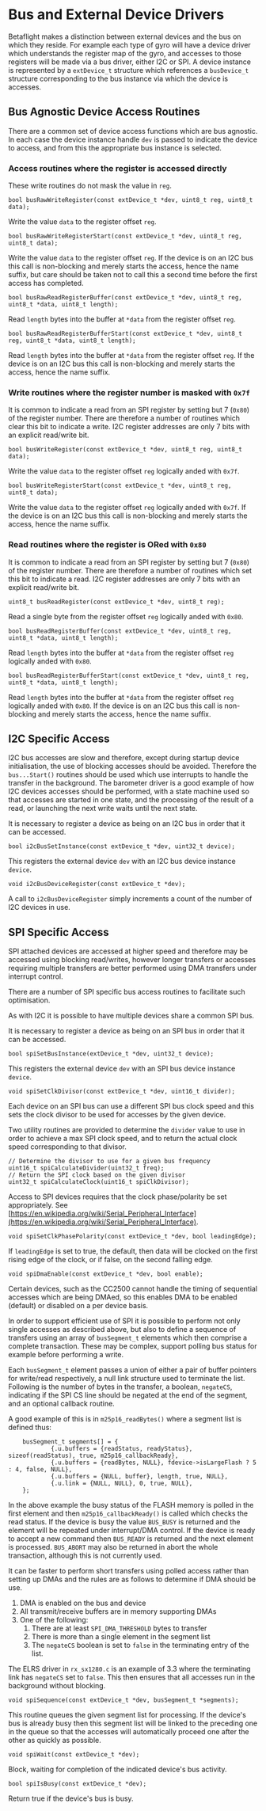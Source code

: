 # Bus and External Device Drivers

Betaflight makes a distinction between external devices and the bus on which they reside. For example each type of gyro will have a device driver which understands the register map of the gyro, and accesses to those registers will be made via a bus driver, either I2C or SPI. A device instance is represented by a `extDevice_t` structure which references a `busDevice_t` structure corresponding to the bus instance via which the device is accesses.

## Bus Agnostic Device Access Routines

There are a common set of device access functions which are bus agnostic. In each case the device instance handle `dev` is passed to indicate the device to access, and from this the appropriate bus instance is selected.

### Access routines where the register is accessed directly

These write routines do not mask the value in `reg`.

```
bool busRawWriteRegister(const extDevice_t *dev, uint8_t reg, uint8_t data);
```

Write the value `data` to the register offset `reg`.

```
bool busRawWriteRegisterStart(const extDevice_t *dev, uint8_t reg, uint8_t data);
```

Write the value `data` to the register offset `reg`. If the device is on an I2C bus this call is non-blocking and merely starts the access, hence the name suffix, but care should be taken not to call this a second time before the first access has completed.

```
bool busRawReadRegisterBuffer(const extDevice_t *dev, uint8_t reg, uint8_t *data, uint8_t length);
```

Read `length` bytes into the buffer at `*data` from the register offset `reg`.

```
bool busRawReadRegisterBufferStart(const extDevice_t *dev, uint8_t reg, uint8_t *data, uint8_t length);
```

Read `length` bytes into the buffer at `*data` from the register offset `reg`. If the device is on an I2C bus this call is non-blocking and merely starts the access, hence the name suffix.

### Write routines where the register number is masked with `0x7f`

It is common to indicate a read from an SPI register by setting but 7 (`0x80`) of the register number. There are therefore a number of routines which clear this bit to indicate a write. I2C register addresses are only 7 bits with an explicit read/write bit.

```
bool busWriteRegister(const extDevice_t *dev, uint8_t reg, uint8_t data);
```

Write the value `data` to the register offset `reg` logically anded with `0x7f`.

```
bool busWriteRegisterStart(const extDevice_t *dev, uint8_t reg, uint8_t data);
```

Write the value `data` to the register offset `reg` logically anded with `0x7f`. If the device is on an I2C bus this call is non-blocking and merely starts the access, hence the name suffix.

### Read routines where the register is ORed with `0x80`

It is common to indicate a read from an SPI register by setting but 7 (`0x80`) of the register number. There are therefore a number of routines which set this bit to indicate a read. I2C register addresses are only 7 bits with an explicit read/write bit.

```
uint8_t busReadRegister(const extDevice_t *dev, uint8_t reg);
```

Read a single byte from the register offset `reg` logically anded with `0x80`.

```
bool busReadRegisterBuffer(const extDevice_t *dev, uint8_t reg, uint8_t *data, uint8_t length);
```

Read `length` bytes into the buffer at `*data` from the register offset `reg` logically anded with `0x80`.

```
bool busReadRegisterBufferStart(const extDevice_t *dev, uint8_t reg, uint8_t *data, uint8_t length);
```

Read `length` bytes into the buffer at `*data` from the register offset `reg` logically anded with `0x80`. If the device is on an I2C bus this call is non-blocking and merely starts the access, hence the name suffix.

## I2C Specific Access

I2C bus accesses are slow and therefore, except during startup device initialisation, the use of blocking accesses should be avoided. Therefore the `bus...Start()` routines should be used which use interrupts to handle the transfer in the background. The barometer driver is a good example of how I2C devices accesses should be performed, with a state machine used so that accesses are started in one state, and the processing of the result of a read, or launching the next write waits until the next state.

It is necessary to register a device as being on an I2C bus in order that it can be accessed.

```
bool i2cBusSetInstance(const extDevice_t *dev, uint32_t device);
```

This registers the external device `dev` with an I2C bus device instance `device`.

```
void i2cBusDeviceRegister(const extDevice_t *dev);
```

A call to `i2cBusDeviceRegister` simply increments a count of the number of I2C devices in use.

## SPI Specific Access

SPI attached devices are accessed at higher speed and therefore may be accessed using blocking read/writes, however longer transfers or accesses requiring multiple transfers are better performed using DMA transfers under interrupt control.

There are a number of SPI specific bus access routines to facilitate such optimisation.

As with I2C it is possible to have multiple devices share a common SPI bus.

It is necessary to register a device as being on an SPI bus in order that it can be accessed.

```
bool spiSetBusInstance(extDevice_t *dev, uint32_t device);
```

This registers the external device `dev` with an SPI bus device instance `device`.

```
void spiSetClkDivisor(const extDevice_t *dev, uint16_t divider);
```

Each device on an SPI bus can use a different SPI bus clock speed and this sets the clock divisor to be used for accesses by the given device.

Two utility routines are provided to determine the `divider` value to use in order to achieve a max SPI clock speed, and to return the actual clock speed corresponding to that divisor.

```
// Determine the divisor to use for a given bus frequency
uint16_t spiCalculateDivider(uint32_t freq);
// Return the SPI clock based on the given divisor
uint32_t spiCalculateClock(uint16_t spiClkDivisor);
```

Access to SPI devices requires that the clock phase/polarity be set appropriately. See [https://en.wikipedia.org/wiki/Serial_Peripheral_Interface](https://en.wikipedia.org/wiki/Serial_Peripheral_Interface).

```
void spiSetClkPhasePolarity(const extDevice_t *dev, bool leadingEdge);
```

If `leadingEdge` is set to true, the default, then data will be clocked on the first rising edge of the clock, or if false, on the second falling edge.

```
void spiDmaEnable(const extDevice_t *dev, bool enable);
```

Certain devices, such as the CC2500 cannot handle the timing of sequential accesses which are being DMAed, so this enables DMA to be enabled (default) or disabled on a per device basis.

In order to support efficient use of SPI it is possible to perform not only single accesses as described above, but also to define a sequence of transfers using an array of `busSegment_t` elements which then comprise a complete transaction. These may be complex, support polling bus status for example before performing a write.

Each `busSegment_t` element passes a union of either a pair of buffer pointers for write/read respectively, a null link structure used to terminate the list. Following is the number of bytes in the transfer, a boolean, `negateCS`, indicating if the SPI CS line should be negated at the end of the segment, and an optional callback routine.

A good example of this is in `m25p16_readBytes()` where a segment list is defined thus:

```
    busSegment_t segments[] = {
            {.u.buffers = {readStatus, readyStatus}, sizeof(readStatus), true, m25p16_callbackReady},
            {.u.buffers = {readBytes, NULL}, fdevice->isLargeFlash ? 5 : 4, false, NULL},
            {.u.buffers = {NULL, buffer}, length, true, NULL},
            {.u.link = {NULL, NULL}, 0, true, NULL},
    };
```

In the above example the busy status of the FLASH memory is polled in the first element and then `m25p16_callbackReady()` is called which checks the read status. If the device is busy the value `BUS_BUSY` is returned and the element will be repeated under interrupt/DMA control. If the device is ready to accept a new command then `BUS_READY` is returned and the next element is processed. `BUS_ABORT` may also be returned in abort the whole transaction, although this is not currently used.

It can be faster to perform short transfers using polled access rather than setting up DMAs and the rules are as follows to determine if DMA should be use.

1. DMA is enabled on the bus and device
2. All transmit/receive buffers are in memory supporting DMAs
3. One of the following:
   1. There are at least `SPI_DMA_THRESHOLD` bytes to transfer
   2. There is more than a single element in the segment list
   3. The `negateCS` boolean is set to `false` in the terminating entry of the list.

The ELRS driver in `rx_sx1280.c` is an example of 3.3 where the terminating link has `negateCS` set to `false`. This then ensures that all accesses run in the background without blocking.

```
void spiSequence(const extDevice_t *dev, busSegment_t *segments);
```

This routine queues the given segment list for processing. If the device's bus is already busy then this segment list will be linked to the preceding one in the queue so that the accesses will automatically proceed one after the other as quickly as possible.

```
void spiWait(const extDevice_t *dev);
```

Block, waiting for completion of the indicated device's bus activity.

```
bool spiIsBusy(const extDevice_t *dev);
```

Return true if the device's bus is busy.
